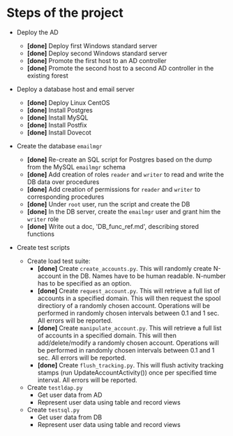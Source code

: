 # Steps of the project

* Deploy the AD
    * **\[done\]** Deploy first Windows standard server
    * **\[done\]** Deploy second Windows standard server
    * **\[done\]** Promote the first host to an AD controller
    * **\[done\]** Promote the second host to a second AD controller in the existing forest

* Deploy a database host and email server
    * **\[done\]** Deploy Linux CentOS
    * **\[done\]** Install Postgres
    * **\[done\]** Install MySQL
    * **\[done\]** Install Postfix
    * **\[done\]** Install Dovecot
    
* Create the database `emailmgr`
    * **\[done\]** Re-create an SQL script for Postgres based on the dump from the MySQL `emailmgr` schema
    * **\[done\]** Add creation of roles `reader` and `writer` to read and write the DB data over procedures
    * **\[done\]** Add creation of permissions for `reader` and `writer` to corresponding procedures
    * **\[done\]** Under `root` user, run the script and create the DB
    * **\[done\]** In the DB server, create the `emailmgr` user and grant him the `writer` role
    * **\[done\]** Write out a doc, 'DB_func_ref.md', describing stored functions

* Create test scripts
    * Create load test suite:
        * **\[done\]** Create `create_accounts.py`. This will randomly create N-account in the DB.
        Names have to be human readable. N-number has to be specified as an option.
        * **\[done\]** Create `request_account.py`. This will retrieve a full list of accounts in a specified domain.
        This will then request the spool directiory of a randomly chosen account.
        Operations will be performed in randomly chosen intervals between 0.1 and 1 sec.
        All errors will be reported.
        * **\[done\]** Create `manipulate_account.py`. This will retrieve a full list of accounts in a specified domain.
        This will then add/delete/modify a randomly chosen account.
        Operations will be performed in randomly chosen intervals between 0.1 and 1 sec.
        All errors will be reported.
        * **\[done\]** Create `flush_tracking.py`. This will flush activity tracking stamps (run UpdateAccountActivity()) once per specified time interval.
        All errors will be reported.
    * Create `testldap.py`
        * Get user data from AD
        * Represent user data using table and record views
    * Create `testsql.py`
        * Get user data from DB
        * Represent user data using table and record views